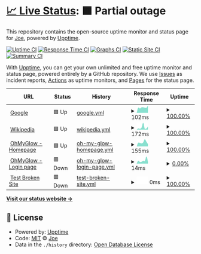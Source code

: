 # [📈 Live Status](https://joetsuihk.github.io/upptime): <!--live status--> **🟧 Partial outage**

This repository contains the open-source uptime monitor and status page for [Joe](http://www.joetsuihk.com), powered by [Upptime](https://github.com/upptime/upptime).

[![Uptime CI](https://github.com/joetsuihk/upptime/workflows/Uptime%20CI/badge.svg)](https://github.com/joetsuihk/upptime/actions?query=workflow%3A%22Uptime+CI%22)
[![Response Time CI](https://github.com/joetsuihk/upptime/workflows/Response%20Time%20CI/badge.svg)](https://github.com/joetsuihk/upptime/actions?query=workflow%3A%22Response+Time+CI%22)
[![Graphs CI](https://github.com/joetsuihk/upptime/workflows/Graphs%20CI/badge.svg)](https://github.com/joetsuihk/upptime/actions?query=workflow%3A%22Graphs+CI%22)
[![Static Site CI](https://github.com/joetsuihk/upptime/workflows/Static%20Site%20CI/badge.svg)](https://github.com/joetsuihk/upptime/actions?query=workflow%3A%22Static+Site+CI%22)
[![Summary CI](https://github.com/joetsuihk/upptime/workflows/Summary%20CI/badge.svg)](https://github.com/joetsuihk/upptime/actions?query=workflow%3A%22Summary+CI%22)

With [Upptime](https://upptime.js.org), you can get your own unlimited and free uptime monitor and status page, powered entirely by a GitHub repository. We use [Issues](https://github.com/joetsuihk/upptime/issues) as incident reports, [Actions](https://github.com/joetsuihk/upptime/actions) as uptime monitors, and [Pages](https://joetsuihk.github.io/upptime) for the status page.

<!--start: status pages-->
<!-- This summary is generated by Upptime (https://github.com/upptime/upptime) -->
<!-- Do not edit this manually, your changes will be overwritten -->
<!-- prettier-ignore -->
| URL | Status | History | Response Time | Uptime |
| --- | ------ | ------- | ------------- | ------ |
| <img alt="" src="https://icons.duckduckgo.com/ip3/www.google.com.ico" height="13"> [Google](https://www.google.com) | 🟩 Up | [google.yml](https://github.com/joetsuihk/upptime/commits/HEAD/history/google.yml) | <details><summary><img alt="Response time graph" src="./graphs/google/response-time-week.png" height="20"> 102ms</summary><br><a href="https://joetsuihk.github.io/upptime/history/google"><img alt="Response time 108" src="https://img.shields.io/endpoint?url=https%3A%2F%2Fraw.githubusercontent.com%2Fjoetsuihk%2Fupptime%2FHEAD%2Fapi%2Fgoogle%2Fresponse-time.json"></a><br><a href="https://joetsuihk.github.io/upptime/history/google"><img alt="24-hour response time 112" src="https://img.shields.io/endpoint?url=https%3A%2F%2Fraw.githubusercontent.com%2Fjoetsuihk%2Fupptime%2FHEAD%2Fapi%2Fgoogle%2Fresponse-time-day.json"></a><br><a href="https://joetsuihk.github.io/upptime/history/google"><img alt="7-day response time 102" src="https://img.shields.io/endpoint?url=https%3A%2F%2Fraw.githubusercontent.com%2Fjoetsuihk%2Fupptime%2FHEAD%2Fapi%2Fgoogle%2Fresponse-time-week.json"></a><br><a href="https://joetsuihk.github.io/upptime/history/google"><img alt="30-day response time 107" src="https://img.shields.io/endpoint?url=https%3A%2F%2Fraw.githubusercontent.com%2Fjoetsuihk%2Fupptime%2FHEAD%2Fapi%2Fgoogle%2Fresponse-time-month.json"></a><br><a href="https://joetsuihk.github.io/upptime/history/google"><img alt="1-year response time 111" src="https://img.shields.io/endpoint?url=https%3A%2F%2Fraw.githubusercontent.com%2Fjoetsuihk%2Fupptime%2FHEAD%2Fapi%2Fgoogle%2Fresponse-time-year.json"></a></details> | <details><summary><a href="https://joetsuihk.github.io/upptime/history/google">100.00%</a></summary><a href="https://joetsuihk.github.io/upptime/history/google"><img alt="All-time uptime 100.00%" src="https://img.shields.io/endpoint?url=https%3A%2F%2Fraw.githubusercontent.com%2Fjoetsuihk%2Fupptime%2FHEAD%2Fapi%2Fgoogle%2Fuptime.json"></a><br><a href="https://joetsuihk.github.io/upptime/history/google"><img alt="24-hour uptime 100.00%" src="https://img.shields.io/endpoint?url=https%3A%2F%2Fraw.githubusercontent.com%2Fjoetsuihk%2Fupptime%2FHEAD%2Fapi%2Fgoogle%2Fuptime-day.json"></a><br><a href="https://joetsuihk.github.io/upptime/history/google"><img alt="7-day uptime 100.00%" src="https://img.shields.io/endpoint?url=https%3A%2F%2Fraw.githubusercontent.com%2Fjoetsuihk%2Fupptime%2FHEAD%2Fapi%2Fgoogle%2Fuptime-week.json"></a><br><a href="https://joetsuihk.github.io/upptime/history/google"><img alt="30-day uptime 100.00%" src="https://img.shields.io/endpoint?url=https%3A%2F%2Fraw.githubusercontent.com%2Fjoetsuihk%2Fupptime%2FHEAD%2Fapi%2Fgoogle%2Fuptime-month.json"></a><br><a href="https://joetsuihk.github.io/upptime/history/google"><img alt="1-year uptime 100.00%" src="https://img.shields.io/endpoint?url=https%3A%2F%2Fraw.githubusercontent.com%2Fjoetsuihk%2Fupptime%2FHEAD%2Fapi%2Fgoogle%2Fuptime-year.json"></a></details>
| <img alt="" src="https://icons.duckduckgo.com/ip3/en.wikipedia.org.ico" height="13"> [Wikipedia](https://en.wikipedia.org) | 🟩 Up | [wikipedia.yml](https://github.com/joetsuihk/upptime/commits/HEAD/history/wikipedia.yml) | <details><summary><img alt="Response time graph" src="./graphs/wikipedia/response-time-week.png" height="20"> 172ms</summary><br><a href="https://joetsuihk.github.io/upptime/history/wikipedia"><img alt="Response time 233" src="https://img.shields.io/endpoint?url=https%3A%2F%2Fraw.githubusercontent.com%2Fjoetsuihk%2Fupptime%2FHEAD%2Fapi%2Fwikipedia%2Fresponse-time.json"></a><br><a href="https://joetsuihk.github.io/upptime/history/wikipedia"><img alt="24-hour response time 363" src="https://img.shields.io/endpoint?url=https%3A%2F%2Fraw.githubusercontent.com%2Fjoetsuihk%2Fupptime%2FHEAD%2Fapi%2Fwikipedia%2Fresponse-time-day.json"></a><br><a href="https://joetsuihk.github.io/upptime/history/wikipedia"><img alt="7-day response time 172" src="https://img.shields.io/endpoint?url=https%3A%2F%2Fraw.githubusercontent.com%2Fjoetsuihk%2Fupptime%2FHEAD%2Fapi%2Fwikipedia%2Fresponse-time-week.json"></a><br><a href="https://joetsuihk.github.io/upptime/history/wikipedia"><img alt="30-day response time 143" src="https://img.shields.io/endpoint?url=https%3A%2F%2Fraw.githubusercontent.com%2Fjoetsuihk%2Fupptime%2FHEAD%2Fapi%2Fwikipedia%2Fresponse-time-month.json"></a><br><a href="https://joetsuihk.github.io/upptime/history/wikipedia"><img alt="1-year response time 247" src="https://img.shields.io/endpoint?url=https%3A%2F%2Fraw.githubusercontent.com%2Fjoetsuihk%2Fupptime%2FHEAD%2Fapi%2Fwikipedia%2Fresponse-time-year.json"></a></details> | <details><summary><a href="https://joetsuihk.github.io/upptime/history/wikipedia">100.00%</a></summary><a href="https://joetsuihk.github.io/upptime/history/wikipedia"><img alt="All-time uptime 100.00%" src="https://img.shields.io/endpoint?url=https%3A%2F%2Fraw.githubusercontent.com%2Fjoetsuihk%2Fupptime%2FHEAD%2Fapi%2Fwikipedia%2Fuptime.json"></a><br><a href="https://joetsuihk.github.io/upptime/history/wikipedia"><img alt="24-hour uptime 100.00%" src="https://img.shields.io/endpoint?url=https%3A%2F%2Fraw.githubusercontent.com%2Fjoetsuihk%2Fupptime%2FHEAD%2Fapi%2Fwikipedia%2Fuptime-day.json"></a><br><a href="https://joetsuihk.github.io/upptime/history/wikipedia"><img alt="7-day uptime 100.00%" src="https://img.shields.io/endpoint?url=https%3A%2F%2Fraw.githubusercontent.com%2Fjoetsuihk%2Fupptime%2FHEAD%2Fapi%2Fwikipedia%2Fuptime-week.json"></a><br><a href="https://joetsuihk.github.io/upptime/history/wikipedia"><img alt="30-day uptime 100.00%" src="https://img.shields.io/endpoint?url=https%3A%2F%2Fraw.githubusercontent.com%2Fjoetsuihk%2Fupptime%2FHEAD%2Fapi%2Fwikipedia%2Fuptime-month.json"></a><br><a href="https://joetsuihk.github.io/upptime/history/wikipedia"><img alt="1-year uptime 100.00%" src="https://img.shields.io/endpoint?url=https%3A%2F%2Fraw.githubusercontent.com%2Fjoetsuihk%2Fupptime%2FHEAD%2Fapi%2Fwikipedia%2Fuptime-year.json"></a></details>
| <img alt="" src="https://icons.duckduckgo.com/ip3/www.ohmyglow.co.ico" height="13"> [OhMyGlow - Homepage](https://www.ohmyglow.co) | 🟩 Up | [oh-my-glow-homepage.yml](https://github.com/joetsuihk/upptime/commits/HEAD/history/oh-my-glow-homepage.yml) | <details><summary><img alt="Response time graph" src="./graphs/oh-my-glow-homepage/response-time-week.png" height="20"> 155ms</summary><br><a href="https://joetsuihk.github.io/upptime/history/oh-my-glow-homepage"><img alt="Response time 295" src="https://img.shields.io/endpoint?url=https%3A%2F%2Fraw.githubusercontent.com%2Fjoetsuihk%2Fupptime%2FHEAD%2Fapi%2Foh-my-glow-homepage%2Fresponse-time.json"></a><br><a href="https://joetsuihk.github.io/upptime/history/oh-my-glow-homepage"><img alt="24-hour response time 126" src="https://img.shields.io/endpoint?url=https%3A%2F%2Fraw.githubusercontent.com%2Fjoetsuihk%2Fupptime%2FHEAD%2Fapi%2Foh-my-glow-homepage%2Fresponse-time-day.json"></a><br><a href="https://joetsuihk.github.io/upptime/history/oh-my-glow-homepage"><img alt="7-day response time 155" src="https://img.shields.io/endpoint?url=https%3A%2F%2Fraw.githubusercontent.com%2Fjoetsuihk%2Fupptime%2FHEAD%2Fapi%2Foh-my-glow-homepage%2Fresponse-time-week.json"></a><br><a href="https://joetsuihk.github.io/upptime/history/oh-my-glow-homepage"><img alt="30-day response time 172" src="https://img.shields.io/endpoint?url=https%3A%2F%2Fraw.githubusercontent.com%2Fjoetsuihk%2Fupptime%2FHEAD%2Fapi%2Foh-my-glow-homepage%2Fresponse-time-month.json"></a><br><a href="https://joetsuihk.github.io/upptime/history/oh-my-glow-homepage"><img alt="1-year response time 295" src="https://img.shields.io/endpoint?url=https%3A%2F%2Fraw.githubusercontent.com%2Fjoetsuihk%2Fupptime%2FHEAD%2Fapi%2Foh-my-glow-homepage%2Fresponse-time-year.json"></a></details> | <details><summary><a href="https://joetsuihk.github.io/upptime/history/oh-my-glow-homepage">100.00%</a></summary><a href="https://joetsuihk.github.io/upptime/history/oh-my-glow-homepage"><img alt="All-time uptime 100.00%" src="https://img.shields.io/endpoint?url=https%3A%2F%2Fraw.githubusercontent.com%2Fjoetsuihk%2Fupptime%2FHEAD%2Fapi%2Foh-my-glow-homepage%2Fuptime.json"></a><br><a href="https://joetsuihk.github.io/upptime/history/oh-my-glow-homepage"><img alt="24-hour uptime 100.00%" src="https://img.shields.io/endpoint?url=https%3A%2F%2Fraw.githubusercontent.com%2Fjoetsuihk%2Fupptime%2FHEAD%2Fapi%2Foh-my-glow-homepage%2Fuptime-day.json"></a><br><a href="https://joetsuihk.github.io/upptime/history/oh-my-glow-homepage"><img alt="7-day uptime 100.00%" src="https://img.shields.io/endpoint?url=https%3A%2F%2Fraw.githubusercontent.com%2Fjoetsuihk%2Fupptime%2FHEAD%2Fapi%2Foh-my-glow-homepage%2Fuptime-week.json"></a><br><a href="https://joetsuihk.github.io/upptime/history/oh-my-glow-homepage"><img alt="30-day uptime 100.00%" src="https://img.shields.io/endpoint?url=https%3A%2F%2Fraw.githubusercontent.com%2Fjoetsuihk%2Fupptime%2FHEAD%2Fapi%2Foh-my-glow-homepage%2Fuptime-month.json"></a><br><a href="https://joetsuihk.github.io/upptime/history/oh-my-glow-homepage"><img alt="1-year uptime 100.00%" src="https://img.shields.io/endpoint?url=https%3A%2F%2Fraw.githubusercontent.com%2Fjoetsuihk%2Fupptime%2FHEAD%2Fapi%2Foh-my-glow-homepage%2Fuptime-year.json"></a></details>
| <img alt="" src="https://icons.duckduckgo.com/ip3/www.ohmyglow.co.ico" height="13"> [OhMyGlow - Login page](https://www.ohmyglow.co/wp-login.php) | 🟥 Down | [oh-my-glow-login-page.yml](https://github.com/joetsuihk/upptime/commits/HEAD/history/oh-my-glow-login-page.yml) | <details><summary><img alt="Response time graph" src="./graphs/oh-my-glow-login-page/response-time-week.png" height="20"> 14ms</summary><br><a href="https://joetsuihk.github.io/upptime/history/oh-my-glow-login-page"><img alt="Response time 13" src="https://img.shields.io/endpoint?url=https%3A%2F%2Fraw.githubusercontent.com%2Fjoetsuihk%2Fupptime%2FHEAD%2Fapi%2Foh-my-glow-login-page%2Fresponse-time.json"></a><br><a href="https://joetsuihk.github.io/upptime/history/oh-my-glow-login-page"><img alt="24-hour response time 9" src="https://img.shields.io/endpoint?url=https%3A%2F%2Fraw.githubusercontent.com%2Fjoetsuihk%2Fupptime%2FHEAD%2Fapi%2Foh-my-glow-login-page%2Fresponse-time-day.json"></a><br><a href="https://joetsuihk.github.io/upptime/history/oh-my-glow-login-page"><img alt="7-day response time 14" src="https://img.shields.io/endpoint?url=https%3A%2F%2Fraw.githubusercontent.com%2Fjoetsuihk%2Fupptime%2FHEAD%2Fapi%2Foh-my-glow-login-page%2Fresponse-time-week.json"></a><br><a href="https://joetsuihk.github.io/upptime/history/oh-my-glow-login-page"><img alt="30-day response time 14" src="https://img.shields.io/endpoint?url=https%3A%2F%2Fraw.githubusercontent.com%2Fjoetsuihk%2Fupptime%2FHEAD%2Fapi%2Foh-my-glow-login-page%2Fresponse-time-month.json"></a><br><a href="https://joetsuihk.github.io/upptime/history/oh-my-glow-login-page"><img alt="1-year response time 13" src="https://img.shields.io/endpoint?url=https%3A%2F%2Fraw.githubusercontent.com%2Fjoetsuihk%2Fupptime%2FHEAD%2Fapi%2Foh-my-glow-login-page%2Fresponse-time-year.json"></a></details> | <details><summary><a href="https://joetsuihk.github.io/upptime/history/oh-my-glow-login-page">0.00%</a></summary><a href="https://joetsuihk.github.io/upptime/history/oh-my-glow-login-page"><img alt="All-time uptime 0.00%" src="https://img.shields.io/endpoint?url=https%3A%2F%2Fraw.githubusercontent.com%2Fjoetsuihk%2Fupptime%2FHEAD%2Fapi%2Foh-my-glow-login-page%2Fuptime.json"></a><br><a href="https://joetsuihk.github.io/upptime/history/oh-my-glow-login-page"><img alt="24-hour uptime 0.00%" src="https://img.shields.io/endpoint?url=https%3A%2F%2Fraw.githubusercontent.com%2Fjoetsuihk%2Fupptime%2FHEAD%2Fapi%2Foh-my-glow-login-page%2Fuptime-day.json"></a><br><a href="https://joetsuihk.github.io/upptime/history/oh-my-glow-login-page"><img alt="7-day uptime 0.00%" src="https://img.shields.io/endpoint?url=https%3A%2F%2Fraw.githubusercontent.com%2Fjoetsuihk%2Fupptime%2FHEAD%2Fapi%2Foh-my-glow-login-page%2Fuptime-week.json"></a><br><a href="https://joetsuihk.github.io/upptime/history/oh-my-glow-login-page"><img alt="30-day uptime 0.00%" src="https://img.shields.io/endpoint?url=https%3A%2F%2Fraw.githubusercontent.com%2Fjoetsuihk%2Fupptime%2FHEAD%2Fapi%2Foh-my-glow-login-page%2Fuptime-month.json"></a><br><a href="https://joetsuihk.github.io/upptime/history/oh-my-glow-login-page"><img alt="1-year uptime 0.00%" src="https://img.shields.io/endpoint?url=https%3A%2F%2Fraw.githubusercontent.com%2Fjoetsuihk%2Fupptime%2FHEAD%2Fapi%2Foh-my-glow-login-page%2Fuptime-year.json"></a></details>
| <img alt="" src="https://icons.duckduckgo.com/ip3/thissitedoesnotexist.koj.co.ico" height="13"> [Test Broken Site](https://thissitedoesnotexist.koj.co) | 🟥 Down | [test-broken-site.yml](https://github.com/joetsuihk/upptime/commits/HEAD/history/test-broken-site.yml) | <details><summary><img alt="Response time graph" src="./graphs/test-broken-site/response-time-week.png" height="20"> 0ms</summary><br><a href="https://joetsuihk.github.io/upptime/history/test-broken-site"><img alt="Response time 0" src="https://img.shields.io/endpoint?url=https%3A%2F%2Fraw.githubusercontent.com%2Fjoetsuihk%2Fupptime%2FHEAD%2Fapi%2Ftest-broken-site%2Fresponse-time.json"></a><br><a href="https://joetsuihk.github.io/upptime/history/test-broken-site"><img alt="24-hour response time 0" src="https://img.shields.io/endpoint?url=https%3A%2F%2Fraw.githubusercontent.com%2Fjoetsuihk%2Fupptime%2FHEAD%2Fapi%2Ftest-broken-site%2Fresponse-time-day.json"></a><br><a href="https://joetsuihk.github.io/upptime/history/test-broken-site"><img alt="7-day response time 0" src="https://img.shields.io/endpoint?url=https%3A%2F%2Fraw.githubusercontent.com%2Fjoetsuihk%2Fupptime%2FHEAD%2Fapi%2Ftest-broken-site%2Fresponse-time-week.json"></a><br><a href="https://joetsuihk.github.io/upptime/history/test-broken-site"><img alt="30-day response time 0" src="https://img.shields.io/endpoint?url=https%3A%2F%2Fraw.githubusercontent.com%2Fjoetsuihk%2Fupptime%2FHEAD%2Fapi%2Ftest-broken-site%2Fresponse-time-month.json"></a><br><a href="https://joetsuihk.github.io/upptime/history/test-broken-site"><img alt="1-year response time 0" src="https://img.shields.io/endpoint?url=https%3A%2F%2Fraw.githubusercontent.com%2Fjoetsuihk%2Fupptime%2FHEAD%2Fapi%2Ftest-broken-site%2Fresponse-time-year.json"></a></details> | <details><summary><a href="https://joetsuihk.github.io/upptime/history/test-broken-site">100.00%</a></summary><a href="https://joetsuihk.github.io/upptime/history/test-broken-site"><img alt="All-time uptime 100.00%" src="https://img.shields.io/endpoint?url=https%3A%2F%2Fraw.githubusercontent.com%2Fjoetsuihk%2Fupptime%2FHEAD%2Fapi%2Ftest-broken-site%2Fuptime.json"></a><br><a href="https://joetsuihk.github.io/upptime/history/test-broken-site"><img alt="24-hour uptime 100.00%" src="https://img.shields.io/endpoint?url=https%3A%2F%2Fraw.githubusercontent.com%2Fjoetsuihk%2Fupptime%2FHEAD%2Fapi%2Ftest-broken-site%2Fuptime-day.json"></a><br><a href="https://joetsuihk.github.io/upptime/history/test-broken-site"><img alt="7-day uptime 100.00%" src="https://img.shields.io/endpoint?url=https%3A%2F%2Fraw.githubusercontent.com%2Fjoetsuihk%2Fupptime%2FHEAD%2Fapi%2Ftest-broken-site%2Fuptime-week.json"></a><br><a href="https://joetsuihk.github.io/upptime/history/test-broken-site"><img alt="30-day uptime 100.00%" src="https://img.shields.io/endpoint?url=https%3A%2F%2Fraw.githubusercontent.com%2Fjoetsuihk%2Fupptime%2FHEAD%2Fapi%2Ftest-broken-site%2Fuptime-month.json"></a><br><a href="https://joetsuihk.github.io/upptime/history/test-broken-site"><img alt="1-year uptime 100.00%" src="https://img.shields.io/endpoint?url=https%3A%2F%2Fraw.githubusercontent.com%2Fjoetsuihk%2Fupptime%2FHEAD%2Fapi%2Ftest-broken-site%2Fuptime-year.json"></a></details>

<!--end: status pages-->

[**Visit our status website →**](https://joetsuihk.github.io/upptime)

## 📄 License

- Powered by: [Upptime](https://github.com/upptime/upptime)
- Code: [MIT](./LICENSE) © [Joe](http://www.joetsuihk.com)
- Data in the `./history` directory: [Open Database License](https://opendatacommons.org/licenses/odbl/1-0/)
